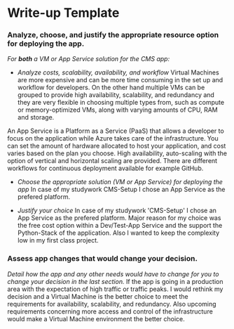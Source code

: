 # Write-up Template

### Analyze, choose, and justify the appropriate resource option for deploying the app.

*For **both** a VM or App Service solution for the CMS app:*
- *Analyze costs, scalability, availability, and workflow*
Virtual Machines are more expensive and can be more time consuming in the set up and workflow for developers. On the other hand multiple VMs can be grouped to provide high availability, scalability, and redundancy and they are very flexible in choosing multiple types from, such as compute or memory-optimized VMs, along with varying amounts of CPU, RAM and storage.

An App Service is a Platform as a Service (PaaS) that allows a developer to focus on the application while Azure takes care of the infrastructure. You can set the amount of hardware allocated to host your application, and cost varies based on the plan you choose. High availability, auto-scaling with the option of vertical and horizontal scaling are provided. There are different workflows for continuous deployment available for example GitHub.


- *Choose the appropriate solution (VM or App Service) for deploying the app*
In case of my studywork CMS-Setup I chose an App Service as the prefered platform. 

- *Justify your choice*
In case of my studywork 'CMS-Setup' I chose an App Service as the prefered platform. Major reason for my choice was the free cost option within a Dev/Test-App Service and the support the Python-Stack of the application. Also I wanted to keep the complexity low in my first class project.

### Assess app changes that would change your decision.
*Detail how the app and any other needs would have to change for you to change your decision in the last section.* 
If the app is going in a production area with the expectation of high traffic or traffic peaks. I would rethink my decision and a Virtual Machine is the better choice to meet the requirements for availability, scalability, and redundancy. Also upcoming requirements concerning more access and control of the infrastructure would make a Virtual Machine environment the better choice.

